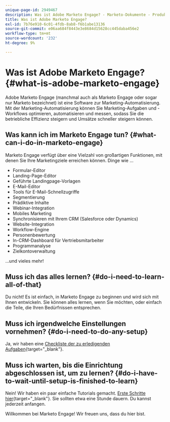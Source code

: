 ```yaml
---
unique-page-id: 2949467
description: Was ist Adobe Marketo Engage? - Marketo-Dokumente - Produktdokumentation
title: Was ist Adobe Marketo Engage?
exl-id: 7b76e910-6c01-4fdb-8ab8-f6b1abe13136
source-git-commit: e06aa684f8443e3e8684d15628cc445daba456e2
workflow-type: tm+mt
source-wordcount: '232'
ht-degree: 9%

---
```


# Was ist Adobe Marketo Engage? {#what-is-adobe-marketo-engage}

Adobe Marketo Engage (manchmal auch als Marketo Engage oder sogar nur Marketo bezeichnet) ist eine Software zur Marketing-Automatisierung. Mit der Marketing-Automatisierung können Sie Marketing-Aufgaben und -Workflows optimieren, automatisieren und messen, sodass Sie die betriebliche Effizienz steigern und Umsätze schneller steigern können.

## Was kann ich im Marketo Engage tun? {#what-can-i-do-in-marketo-engage}

Marketo Engage verfügt über eine Vielzahl von großartigen Funktionen, mit denen Sie Ihre Marketingziele erreichen können. Dinge wie ...

* Formular-Editor
* Landing-Page-Editor
* Geführte Landingpage-Vorlagen
* E-Mail-Editor
* Tools für E-Mail-Schnellzugriffe
* Segmentierung
* Prädiktive Inhalte
* Webinar-Integration
* Mobiles Marketing
* Synchronisieren mit Ihrem CRM (Salesforce oder Dynamics)
* Website-Integration
* Workflow-Engine
* Personenbewertung
* In-CRM-Dashboard für Vertriebsmitarbeiter
* Programmanalyse
* Zielkontoverwaltung

...und vieles mehr!

## Muss ich das alles lernen? {#do-i-need-to-learn-all-of-that}

Du nicht! Es ist einfach, in Marketo Engage zu beginnen und wird sich mit Ihnen entwickeln. Sie können alles lernen, wenn Sie möchten, oder einfach die Teile, die Ihren Bedürfnissen entsprechen.

## Muss ich irgendwelche Einstellungen vornehmen? {#do-i-need-to-do-any-setup}

Ja, wir haben eine [Checkliste der zu erledigenden Aufgaben](/help/marketo/getting-started/setup/setup-checklist.md){target=&quot;_blank&quot;}.

## Muss ich warten, bis die Einrichtung abgeschlossen ist, um zu lernen? {#do-i-have-to-wait-until-setup-is-finished-to-learn}

Nein! Wir haben ein paar einfache Tutorials gemacht. [Erste Schritte hier](/help/marketo/getting-started/quick-wins/get-set-up-and-add-a-person.md){target=&quot;_blank&quot;}. Sie sollten etwa eine Stunde dauern. Du kannst jederzeit anfangen.

Willkommen bei Marketo Engage! Wir freuen uns, dass du hier bist.
